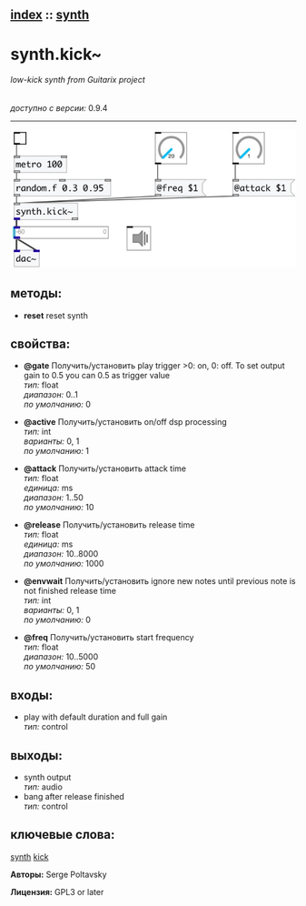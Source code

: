 [index](index.html) :: [synth](category_synth.html)
---

# synth.kick~

###### low-kick synth from Guitarix project

*доступно с версии:* 0.9.4

---




[![example](../examples/img/synth.kick~.jpg)](../examples/pd/synth.kick~.pd)





## методы:

* **reset**
reset synth<br>




## свойства:

* **@gate** 
Получить/установить play trigger &gt;0: on, 0: off. To set output gain to 0.5 you can 0.5 as trigger
value<br>
_тип:_ float<br>
_диапазон:_ 0..1<br>
_по умолчанию:_ 0<br>

* **@active** 
Получить/установить on/off dsp processing<br>
_тип:_ int<br>
_варианты:_ 0, 1<br>
_по умолчанию:_ 1<br>

* **@attack** 
Получить/установить attack time<br>
_тип:_ float<br>
_единица:_ ms<br>
_диапазон:_ 1..50<br>
_по умолчанию:_ 10<br>

* **@release** 
Получить/установить release time<br>
_тип:_ float<br>
_единица:_ ms<br>
_диапазон:_ 10..8000<br>
_по умолчанию:_ 1000<br>

* **@envwait** 
Получить/установить ignore new notes until previous note is not finished release time<br>
_тип:_ int<br>
_варианты:_ 0, 1<br>
_по умолчанию:_ 0<br>

* **@freq** 
Получить/установить start frequency<br>
_тип:_ float<br>
_диапазон:_ 10..5000<br>
_по умолчанию:_ 50<br>



## входы:

* play with default duration and full gain<br>
_тип:_ control



## выходы:

* synth output<br>
_тип:_ audio
* bang after release finished<br>
_тип:_ control



## ключевые слова:

[synth](keywords/synth.html)
[kick](keywords/kick.html)






**Авторы:** Serge Poltavsky




**Лицензия:** GPL3 or later





